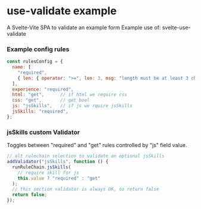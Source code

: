 # use-validate example

A Svelte-Vite SPA to validate an example form
Example use of: svelte-use-validate

### <b>Example config rules</b>

```js
const rulesConfig = {
  name: [
    "required",
    { len: { operator: ">=", len: 3, msg: "length must be at least 3 characters" } },
  ],
  experience: "required",
  html: "get",      // if html we require css
  css: "get",       // get bool
  js: "jsSkills",   // if js we rquire jsSkills
  jsSkills: "required",
};
```

### <b>jsSkills custom Validator</b>

Toggles between "required" and "get" rules controlled by "js" field value.

```js
// alt rulechain selection to validate an optional jsSkills
addValidator("jsSkills", function () {
  runRuleChain.jsSkills(
    // require skill for js
    this.value ? "required" : "get"
  );
  // this section validator is always OK, so return false
  return false;
});
```